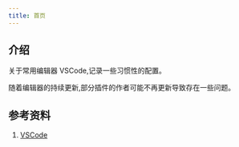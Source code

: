```yaml
---
title: 首页
---
```


## 介绍

关于常用编辑器 VSCode,记录一些习惯性的配置。

随着编辑器的持续更新,部分插件的作者可能不再更新导致存在一些问题。



## 参考资料

1. [VSCode](https://code.visualstudio.com/docs)